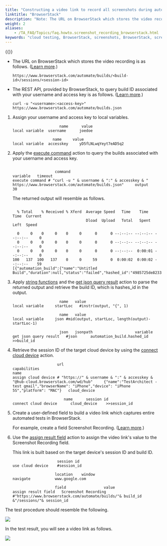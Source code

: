 ```yaml
--- 
title: "Constructing a video link to record all screenshots during automation in BrowserStack"
linktitle: "BrowserStack"
description: "Note: The URL on BrowserStack which stores the video recording is as follows. ( Learn more .) https://www.browserstack.com/automate/builds/&lt;build-id&gt;/sessions/&lt;session-id&gt; The REST API, provided by ..."
weight: 2
aliases: 
    - /TA_FAQ/Topics/faq.howto.screenshot_recording_browserstack.html
keywords: "cloud testing, BrowserStack, screenshots, BrowserStack, screenshots, troubleshooting"
---
```


{{<note>}}

-   The URL on BrowserStack which stores the video recording is as follows. \([Learn more](https://www.browserstack.com/automate/rest-api).\)

    ```
    https://www.browserstack.com/automate/builds/<build-id>/sessions/<session-id>
    ```

-   The REST API, provided by BrowserStack, to query build ID associated with your username and access key is as follows. \([Learn more](https://www.browserstack.com/automate/rest-api).\)

    ```
    curl -u "<username>:<access-key>" https://www.browserstack.com/automate/builds.json
    ```


1.  Assign your username and access key to local variables.

    ```
                         name	   value
    local variable	username      joedoe
    		
    	              name	   value
    local variable	accesskey     yD5fLNLwqYeyt7eAD5q2
    ```

2.  Apply the [execute command](/automation-guide/action-based-testing-language/built-in-actions/system-actions/command-line/execute-command) action to query the builds associated with your username and access key.

    ```
                     
    	               command	                                                                                       variable   timeout
    execute command	# "curl -u " & username & ":" & accesskey & " https://www.browserstack.com/automate/builds.json"     output     30
    ```

    The returned output will resemble as follows.

    ```
    
      % Total    % Received % Xferd  Average Speed   Time    Time     Time  Current
                                     Dload  Upload   Total   Spent    Left  Speed
    
      0     0    0     0    0     0      0      0 --:--:-- --:--:-- --:--:--     0
      0     0    0     0    0     0      0      0 --:--:-- --:--:-- --:--:--     0
      0     0    0     0    0     0      0      0 --:--:--  0:00:01 --:--:--     0
    100   137  100   137    0     0     59      0  0:00:02  0:00:02 --:--:--    59
    [{"automation_build":{"name":"Untitled Build","duration":null,"status":"failed","hashed_id":"4985725de82332b74abcd1520449b364fab3b674"}}]
    ```

3.  Apply [string functions](/automation-guide/action-based-testing-language/the-test-language/functions/string-functions/) and the [get json query result](/automation-guide/action-based-testing-language/built-in-actions/system-actions/json/get-json-query-result) action to parse the returned output and retrieve the build ID, which is hashes\_id in the output.

    ```
    	                 name	value	
    local variable	   startLoc   #instr(output, "{", 1)	
    			
    	                 name	value	
    local variable	   json	#mid(output, startLoc, length(output)-startLoc-1)	
    			
    	                 json	jsonpath	               variable
    get json query result   #json      automation_build.hashed_id    >>build_id
    ```

4.  Retrieve the session ID of the target cloud device by using the [connect cloud device](/automation-guide/action-based-testing-language/built-in-actions/system-actions/device/connect-cloud-device) action.

    ```
    		            url	                                                                           capabilities	                                                                                     name
    assign cloud device	# "https://" & username & ":" & accesskey & "@hub-cloud.browserstack.com/wd/hub"     {"name":"TestArchitect - test gmail","browserName": "iPhone","device": "iPhone 5S","platform": "MAC"}   cloud_device
    			
    	                   name	     session id	
    connect cloud device      cloud_device    >>session_id	
    ```

5.  Create a user-defined field to build a video link which captures entire automated tests in BrowserStack.

    For example, create a field Screenshot Recording. \([Learn more](/administration-guide/user-defined-fields/creating-a-user-defined-field).\)

6.  Use the [assign result field](/automation-guide/action-based-testing-language/built-in-actions/test-support-actions/reporting-and-formatting/assign-result-field) action to assign the video link's value to the Screenshot Recording field.

    This link is built based on the target device's session ID and build ID.

    ```
    	                session id	
    use cloud device	#session_id	
    		
    	               location	   window
    navigate	       www.google.com	
    		
    	               field	             value
    assign result field   Screenshot Recording     #"https://www.browserstack.com/automate/builds/"& build_id &"/sessions/"& session_id
    ```


The test procedure should resemble the following.

![](/images/TA_FAQ/Images/browserstack_test_lines.png)

In the test result, you will see a video link as follows.

![](/images/TA_FAQ/Images/browserstack_screenshot_recording_field.png)




